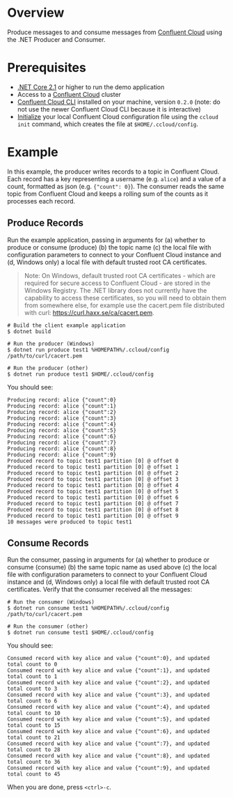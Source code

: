 ﻿# Overview

Produce messages to and consume messages from [Confluent Cloud](https://www.confluent.io/confluent-cloud/) using the .NET Producer and Consumer.


# Prerequisites

* [.NET Core 2.1](https://dotnet.microsoft.com/download) or higher to run the demo application
* Access to a [Confluent Cloud](https://www.confluent.io/confluent-cloud/) cluster
* [Confluent Cloud CLI](https://docs.confluent.io/5.2.0/cloud/cli/install.html) installed on your machine, version `0.2.0` (note: do not use the newer Confluent Cloud CLI because it is interactive)
* [Initialize](https://docs.confluent.io/5.2.0/cloud/cli/multi-cli.html#connect-ccloud-cli-to-a-cluster) your local Confluent Cloud configuration file using the `ccloud init` command, which creates the file at `$HOME/.ccloud/config`.


# Example

In this example, the producer writes records to a topic in Confluent Cloud. 
Each record has a key representing a username (e.g. `alice`) and a value of a count, formatted as json (e.g. `{"count": 0}`).
The consumer reads the same topic from Confluent Cloud and keeps a rolling sum of the counts as it processes each record.

## Produce Records

Run the example application, passing in arguments for (a) whether to produce or consume (produce) (b) the topic name (c) the local file with configuration parameters to connect to your Confluent Cloud instance and (d, Windows only) a local file with default trusted root CA certificates. 

> Note: On Windows, default trusted root CA certificates - which are required for secure access to Confluent Cloud - are stored in the Windows Registry. The .NET library does not currently have the capability to access these certificates, so you will need to obtain them from somewhere else, for example use the cacert.pem file distributed with curl: https://curl.haxx.se/ca/cacert.pem. 


```shell
# Build the client example application
$ dotnet build

# Run the producer (Windows)
$ dotnet run produce test1 %HOMEPATH%/.ccloud/config /path/to/curl/cacert.pem

# Run the producer (other)
$ dotnet run produce test1 $HOME/.ccloud/config
```

You should see:

```shell
Producing record: alice	{"count":0}
Producing record: alice	{"count":1}
Producing record: alice	{"count":2}
Producing record: alice	{"count":3}
Producing record: alice	{"count":4}
Producing record: alice	{"count":5}
Producing record: alice	{"count":6}
Producing record: alice	{"count":7}
Producing record: alice	{"count":8}
Producing record: alice	{"count":9}
Produced record to topic test1 partition [0] @ offset 0
Produced record to topic test1 partition [0] @ offset 1
Produced record to topic test1 partition [0] @ offset 2
Produced record to topic test1 partition [0] @ offset 3
Produced record to topic test1 partition [0] @ offset 4
Produced record to topic test1 partition [0] @ offset 5
Produced record to topic test1 partition [0] @ offset 6
Produced record to topic test1 partition [0] @ offset 7
Produced record to topic test1 partition [0] @ offset 8
Produced record to topic test1 partition [0] @ offset 9
10 messages were produced to topic test1
```

## Consume Records

Run the consumer, passing in arguments for (a) whether to produce or consume (consume) (b) the same topic name as used above (c) the local file with configuration parameters to connect to your Confluent Cloud instance and (d, Windows only) a local file with default trusted root CA certificates. Verify that the consumer received all the messages:

```shell
# Run the consumer (Windows)
$ dotnet run consume test1 %HOMEPATH%/.ccloud/config /path/to/curl/cacert.pem

# Run the consumer (other)
$ dotnet run consume test1 $HOME/.ccloud/config
```

You should see:

```
Consumed record with key alice and value {"count":0}, and updated total count to 0
Consumed record with key alice and value {"count":1}, and updated total count to 1
Consumed record with key alice and value {"count":2}, and updated total count to 3
Consumed record with key alice and value {"count":3}, and updated total count to 6
Consumed record with key alice and value {"count":4}, and updated total count to 10
Consumed record with key alice and value {"count":5}, and updated total count to 15
Consumed record with key alice and value {"count":6}, and updated total count to 21
Consumed record with key alice and value {"count":7}, and updated total count to 28
Consumed record with key alice and value {"count":8}, and updated total count to 36
Consumed record with key alice and value {"count":9}, and updated total count to 45
```

When you are done, press `<ctrl>-c`.
